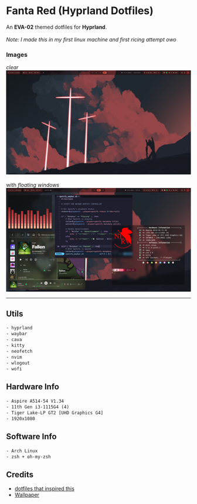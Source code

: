 # Fanta Red (Hyprland Dotfiles)
An **EVA-02** themed dotfiles for **Hyprland**. <br><br>
*Note: I made this in my first linux machine and first ricing attempt owo*

### Images<br>

*clear*<br>
<img src="./images/screenshot1.png" width=750px>
<br><br>
with *floating windows*<br>
<img src="./images/screenshot2.png" width=750px>
<hr>

## Utils

```
- hyprland
- waybar
- cava
- kitty
- neofetch
- nvim
- wlogout
- wofi
```

## Hardware Info

```
- Aspire A514-54 V1.34
- 11th Gen i3-1115G4 (4)
- Tiger Lake-LP GT2 [UHD Graphics G4]
- 1920x1080 
```

## Software Info

```
- Arch Linux
- zsh + oh-my-zsh
```

## Credits

- <a href="https://github.com/RUNFUNRUN/dotfiles">dotfiles that inspired this</a>
- <a href="https://www.wallpaperflare.com/white-cross-digital-illustration-evangelion-neon-genesis-evangelion-wallpaper-zqvt">Wallpaper</a>
